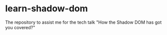 # learn-shadow-dom
The repository to assist me for the tech talk "How the Shadow DOM has got you covered?"
